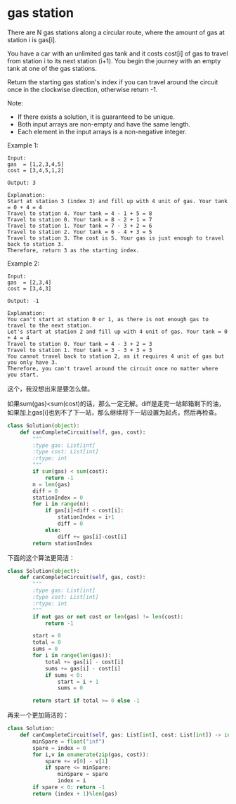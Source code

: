 # gas station

There are N gas stations along a circular route, where the amount of gas at station i is gas[i].

You have a car with an unlimited gas tank and it costs cost[i] of gas to travel from station i to its next station (i+1). You begin the journey with an empty tank at one of the gas stations.

Return the starting gas station's index if you can travel around the circuit once in the clockwise direction, otherwise return -1.

Note:

* If there exists a solution, it is guaranteed to be unique.
* Both input arrays are non-empty and have the same length.
* Each element in the input arrays is a non-negative integer.

Example 1:
```
Input:
gas  = [1,2,3,4,5]
cost = [3,4,5,1,2]

Output: 3

Explanation:
Start at station 3 (index 3) and fill up with 4 unit of gas. Your tank = 0 + 4 = 4
Travel to station 4. Your tank = 4 - 1 + 5 = 8
Travel to station 0. Your tank = 8 - 2 + 1 = 7
Travel to station 1. Your tank = 7 - 3 + 2 = 6
Travel to station 2. Your tank = 6 - 4 + 3 = 5
Travel to station 3. The cost is 5. Your gas is just enough to travel back to station 3.
Therefore, return 3 as the starting index.
```
Example 2:
```
Input:
gas  = [2,3,4]
cost = [3,4,3]

Output: -1

Explanation:
You can't start at station 0 or 1, as there is not enough gas to travel to the next station.
Let's start at station 2 and fill up with 4 unit of gas. Your tank = 0 + 4 = 4
Travel to station 0. Your tank = 4 - 3 + 2 = 3
Travel to station 1. Your tank = 3 - 3 + 3 = 3
You cannot travel back to station 2, as it requires 4 unit of gas but you only have 3.
Therefore, you can't travel around the circuit once no matter where you start.
```

这个，我没想出来是要怎么做。

如果sum(gas)<sum(cost)的话，那么一定无解。diff是走完一站邮箱剩下的油，如果加上gas[i]也到不了下一站，那么继续将下一站设置为起点，然后再检查。

```python
class Solution(object):
    def canCompleteCircuit(self, gas, cost):
        """
        :type gas: List[int]
        :type cost: List[int]
        :rtype: int
        """
        if sum(gas) < sum(cost):
            return -1
        n = len(gas)
        diff = 0
        stationIndex = 0
        for i in range(n):
            if gas[i]+diff < cost[i]:
                stationIndex = i+1
                diff = 0
            else:
                diff += gas[i]-cost[i]
        return stationIndex
```

下面的这个算法更简洁：

```python
class Solution(object):
    def canCompleteCircuit(self, gas, cost):
        """
        :type gas: List[int]
        :type cost: List[int]
        :rtype: int
        """
        if not gas or not cost or len(gas) != len(cost):
            return -1

        start = 0
        total = 0
        sums = 0
        for i in range(len(gas)):
            total += gas[i] - cost[i]
            sums += gas[i] - cost[i]
            if sums < 0:
                start = i + 1
                sums = 0

        return start if total >= 0 else -1
```

再来一个更加简洁的：

```python
class Solution:
    def canCompleteCircuit(self, gas: List[int], cost: List[int]) -> int:
        minSpare = float("inf")
        spare = index = 0
        for i,v in enumerate(zip(gas, cost)):
            spare += v[0] - v[1]
            if spare <= minSpare:
                minSpare = spare
                index = i
        if spare < 0: return -1
        return (index + 1)%len(gas)
```
